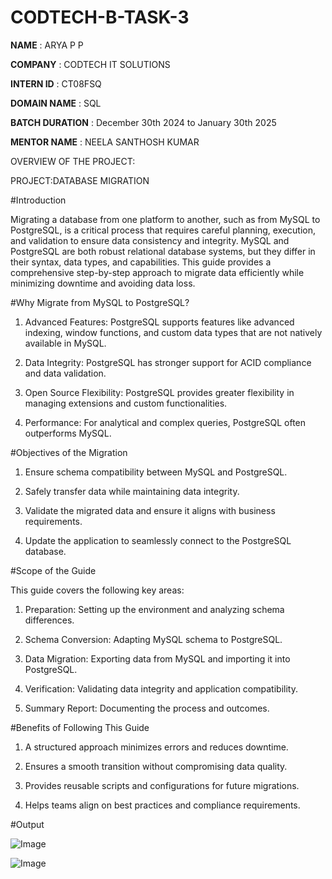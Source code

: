 # CODTECH-B-TASK-3

**NAME** : ARYA P P

**COMPANY** : CODTECH IT SOLUTIONS

**INTERN ID** : CT08FSQ

**DOMAIN NAME** : SQL

**BATCH DURATION** : December 30th 2024 to January 30th 2025

**MENTOR NAME** : NEELA SANTHOSH KUMAR

OVERVIEW OF THE PROJECT:

PROJECT:DATABASE MIGRATION

#Introduction

Migrating a database from one platform to another, such as from MySQL to PostgreSQL, is a critical process that requires careful planning, execution, and validation to ensure data consistency and integrity. MySQL and PostgreSQL are both robust relational database systems, but they differ in their syntax, data types, and capabilities. This guide provides a comprehensive step-by-step approach to migrate data efficiently while minimizing downtime and avoiding data loss.

#Why Migrate from MySQL to PostgreSQL?

1. Advanced Features: PostgreSQL supports features like advanced indexing, window functions, and custom data types that are not natively available in MySQL.

2. Data Integrity: PostgreSQL has stronger support for ACID compliance and data validation.

3. Open Source Flexibility: PostgreSQL provides greater flexibility in managing extensions and custom functionalities.

4. Performance: For analytical and complex queries, PostgreSQL often outperforms MySQL.

#Objectives of the Migration

1. Ensure schema compatibility between MySQL and PostgreSQL.

2. Safely transfer data while maintaining data integrity.

3. Validate the migrated data and ensure it aligns with business requirements.

4. Update the application to seamlessly connect to the PostgreSQL database.

#Scope of the Guide

This guide covers the following key areas:

1. Preparation: Setting up the environment and analyzing schema differences.

2. Schema Conversion: Adapting MySQL schema to PostgreSQL.

3. Data Migration: Exporting data from MySQL and importing it into PostgreSQL.

4. Verification: Validating data integrity and application compatibility.

5. Summary Report: Documenting the process and outcomes.

#Benefits of Following This Guide

1. A structured approach minimizes errors and reduces downtime.

2. Ensures a smooth transition without compromising data quality.

3. Provides reusable scripts and configurations for future migrations.

4. Helps teams align on best practices and compliance requirements.

#Output

![Image](https://github.com/user-attachments/assets/1d261bbe-f993-472a-b7f5-0e65a27264d2)

![Image](https://github.com/user-attachments/assets/274f5518-4dee-4eeb-a322-cecab92c7bda)


